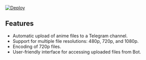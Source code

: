 [![Deploy](https://www.herokucdn.com/deploy/button.svg)](https://www.heroku.com/deploy?template=https://github.com/Partik1165/Auto-Anime-Bot)

## Features

- Automatic upload of anime files to a Telegram channel.
- Support for multiple file resolutions: 480p, 720p, and 1080p.
- Encoding of 720p files.
- User-friendly interface for accessing uploaded files from Bot.
